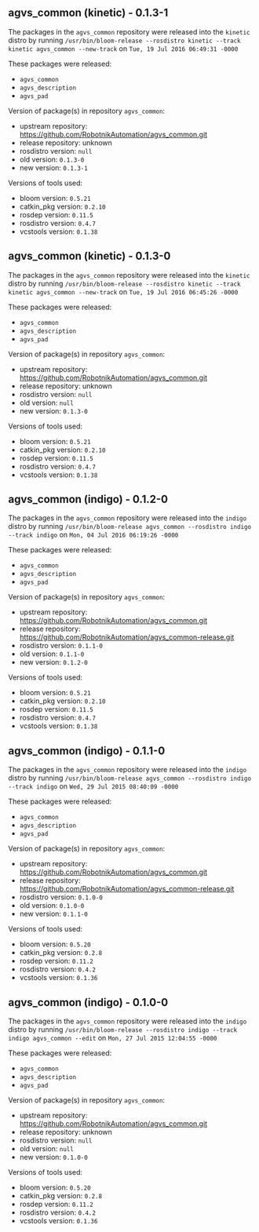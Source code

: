 ## agvs_common (kinetic) - 0.1.3-1

The packages in the `agvs_common` repository were released into the `kinetic` distro by running `/usr/bin/bloom-release --rosdistro kinetic --track kinetic agvs_common --new-track` on `Tue, 19 Jul 2016 06:49:31 -0000`

These packages were released:
- `agvs_common`
- `agvs_description`
- `agvs_pad`

Version of package(s) in repository `agvs_common`:

- upstream repository: https://github.com/RobotnikAutomation/agvs_common.git
- release repository: unknown
- rosdistro version: `null`
- old version: `0.1.3-0`
- new version: `0.1.3-1`

Versions of tools used:

- bloom version: `0.5.21`
- catkin_pkg version: `0.2.10`
- rosdep version: `0.11.5`
- rosdistro version: `0.4.7`
- vcstools version: `0.1.38`


## agvs_common (kinetic) - 0.1.3-0

The packages in the `agvs_common` repository were released into the `kinetic` distro by running `/usr/bin/bloom-release --rosdistro kinetic --track kinetic agvs_common --new-track` on `Tue, 19 Jul 2016 06:45:26 -0000`

These packages were released:
- `agvs_common`
- `agvs_description`
- `agvs_pad`

Version of package(s) in repository `agvs_common`:

- upstream repository: https://github.com/RobotnikAutomation/agvs_common.git
- release repository: unknown
- rosdistro version: `null`
- old version: `null`
- new version: `0.1.3-0`

Versions of tools used:

- bloom version: `0.5.21`
- catkin_pkg version: `0.2.10`
- rosdep version: `0.11.5`
- rosdistro version: `0.4.7`
- vcstools version: `0.1.38`


## agvs_common (indigo) - 0.1.2-0

The packages in the `agvs_common` repository were released into the `indigo` distro by running `/usr/bin/bloom-release agvs_common --rosdistro indigo --track indigo` on `Mon, 04 Jul 2016 06:19:26 -0000`

These packages were released:
- `agvs_common`
- `agvs_description`
- `agvs_pad`

Version of package(s) in repository `agvs_common`:

- upstream repository: https://github.com/RobotnikAutomation/agvs_common.git
- release repository: https://github.com/RobotnikAutomation/agvs_common-release.git
- rosdistro version: `0.1.1-0`
- old version: `0.1.1-0`
- new version: `0.1.2-0`

Versions of tools used:

- bloom version: `0.5.21`
- catkin_pkg version: `0.2.10`
- rosdep version: `0.11.5`
- rosdistro version: `0.4.7`
- vcstools version: `0.1.38`


## agvs_common (indigo) - 0.1.1-0

The packages in the `agvs_common` repository were released into the `indigo` distro by running `/usr/bin/bloom-release agvs_common --rosdistro indigo --track indigo` on `Wed, 29 Jul 2015 08:40:09 -0000`

These packages were released:
- `agvs_common`
- `agvs_description`
- `agvs_pad`

Version of package(s) in repository `agvs_common`:
- upstream repository: https://github.com/RobotnikAutomation/agvs_common.git
- release repository: https://github.com/RobotnikAutomation/agvs_common-release.git
- rosdistro version: `0.1.0-0`
- old version: `0.1.0-0`
- new version: `0.1.1-0`

Versions of tools used:
- bloom version: `0.5.20`
- catkin_pkg version: `0.2.8`
- rosdep version: `0.11.2`
- rosdistro version: `0.4.2`
- vcstools version: `0.1.36`


## agvs_common (indigo) - 0.1.0-0

The packages in the `agvs_common` repository were released into the `indigo` distro by running `/usr/bin/bloom-release --rosdistro indigo --track indigo agvs_common --edit` on `Mon, 27 Jul 2015 12:04:55 -0000`

These packages were released:
- `agvs_common`
- `agvs_description`
- `agvs_pad`

Version of package(s) in repository `agvs_common`:
- upstream repository: https://github.com/RobotnikAutomation/agvs_common.git
- release repository: unknown
- rosdistro version: `null`
- old version: `null`
- new version: `0.1.0-0`

Versions of tools used:
- bloom version: `0.5.20`
- catkin_pkg version: `0.2.8`
- rosdep version: `0.11.2`
- rosdistro version: `0.4.2`
- vcstools version: `0.1.36`


